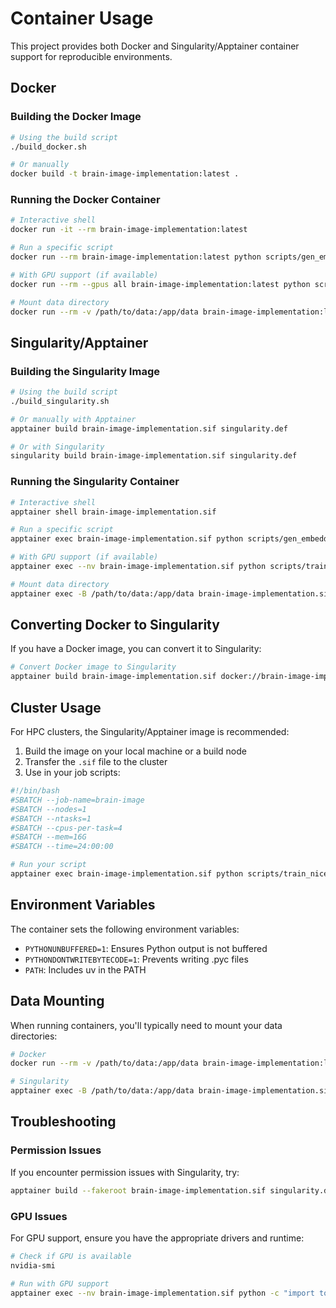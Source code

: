 # Container Usage

This project provides both Docker and Singularity/Apptainer container support for reproducible environments.

## Docker

### Building the Docker Image

```bash
# Using the build script
./build_docker.sh

# Or manually
docker build -t brain-image-implementation:latest .
```

### Running the Docker Container

```bash
# Interactive shell
docker run -it --rm brain-image-implementation:latest

# Run a specific script
docker run --rm brain-image-implementation:latest python scripts/gen_embeddings.py

# With GPU support (if available)
docker run --rm --gpus all brain-image-implementation:latest python scripts/train_nice.py

# Mount data directory
docker run --rm -v /path/to/data:/app/data brain-image-implementation:latest python scripts/gen_embeddings.py
```

## Singularity/Apptainer

### Building the Singularity Image

```bash
# Using the build script
./build_singularity.sh

# Or manually with Apptainer
apptainer build brain-image-implementation.sif singularity.def

# Or with Singularity
singularity build brain-image-implementation.sif singularity.def
```

### Running the Singularity Container

```bash
# Interactive shell
apptainer shell brain-image-implementation.sif

# Run a specific script
apptainer exec brain-image-implementation.sif python scripts/gen_embeddings.py

# With GPU support (if available)
apptainer exec --nv brain-image-implementation.sif python scripts/train_nice.py

# Mount data directory
apptainer exec -B /path/to/data:/app/data brain-image-implementation.sif python scripts/gen_embeddings.py
```

## Converting Docker to Singularity

If you have a Docker image, you can convert it to Singularity:

```bash
# Convert Docker image to Singularity
apptainer build brain-image-implementation.sif docker://brain-image-implementation:latest
```

## Cluster Usage

For HPC clusters, the Singularity/Apptainer image is recommended:

1. Build the image on your local machine or a build node
2. Transfer the `.sif` file to the cluster
3. Use in your job scripts:

```bash
#!/bin/bash
#SBATCH --job-name=brain-image
#SBATCH --nodes=1
#SBATCH --ntasks=1
#SBATCH --cpus-per-task=4
#SBATCH --mem=16G
#SBATCH --time=24:00:00

# Run your script
apptainer exec brain-image-implementation.sif python scripts/train_nice.py
```

## Environment Variables

The container sets the following environment variables:
- `PYTHONUNBUFFERED=1`: Ensures Python output is not buffered
- `PYTHONDONTWRITEBYTECODE=1`: Prevents writing .pyc files
- `PATH`: Includes uv in the PATH

## Data Mounting

When running containers, you'll typically need to mount your data directories:

```bash
# Docker
docker run --rm -v /path/to/data:/app/data brain-image-implementation:latest

# Singularity
apptainer exec -B /path/to/data:/app/data brain-image-implementation.sif
```

## Troubleshooting

### Permission Issues
If you encounter permission issues with Singularity, try:
```bash
apptainer build --fakeroot brain-image-implementation.sif singularity.def
```

### GPU Issues
For GPU support, ensure you have the appropriate drivers and runtime:
```bash
# Check if GPU is available
nvidia-smi

# Run with GPU support
apptainer exec --nv brain-image-implementation.sif python -c "import torch; print(torch.cuda.is_available())"
``` 